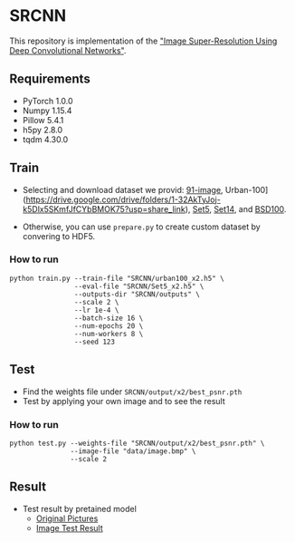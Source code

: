 # SRCNN

This repository is implementation of the ["Image Super-Resolution Using Deep Convolutional Networks"](https://arxiv.org/abs/1501.00092).


## Requirements

- PyTorch 1.0.0
- Numpy 1.15.4
- Pillow 5.4.1
- h5py 2.8.0
- tqdm 4.30.0

## Train

- Selecting and download dataset we provid: [91-image](https://drive.google.com/drive/folders/1DlDbMYjYk9K2Z-Or83kSloDZZAcmVTQF?usp=share_link), Urban-100](https://drive.google.com/drive/folders/1-32AkTyJoj-k5Dlx5SKmfJfCYbBMOK75?usp=share_link), [Set5](https://drive.google.com/drive/folders/1QAAYUWV4p4DiHynXxhxy5fHESYpsninY?usp=share_link), [Set14](https://drive.google.com/drive/folders/18RqvSzVw_HBsh3ItdZG4Lq89Wc9HqkKc?usp=share_link), and [BSD100](https://drive.google.com/drive/folders/1doqVGCUc8_I1ylM65gKyl9WmMyWc2yrS?usp=share_link).

- Otherwise, you can use `prepare.py` to create custom dataset by convering to HDF5.

### How to run

```
python train.py --train-file "SRCNN/urban100_x2.h5" \
                --eval-file "SRCNN/Set5_x2.h5" \
                --outputs-dir "SRCNN/outputs" \
                --scale 2 \
                --lr 1e-4 \
                --batch-size 16 \
                --num-epochs 20 \
                --num-workers 8 \
                --seed 123                
```



## Test

- Find the weights file under `SRCNN/output/x2/best_psnr.pth`
- Test by applying your own image and to see the result

### How to run
```
python test.py --weights-file "SRCNN/output/x2/best_psnr.pth" \
               --image-file "data/image.bmp" \
               --scale 2
```

## Result
- Test result by pretained model 
  - [Original Pictures](https://drive.google.com/drive/folders/16FY-BWGAb0JktlzPfVgXWczCE75UkT09?usp=share_link)
  - [Image Test Result](https://drive.google.com/drive/folders/1nF6Q-OQb5nlqYLWZ_OJW5NnoGQph-Qb_?usp=share_link)


